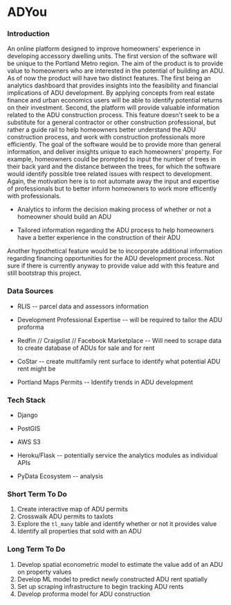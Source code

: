# ADYou #

### Introduction ###

An online platform designed to improve homeowners' experience in developing accessory dwelling units. The first version of the software will be unique to the Portland Metro region. The aim of the product is to provide value to homeowners who are interested in the potential of building an ADU. As of now the product will have two distinct features. The first being an analytics dashboard that provides insights into the feasibility and financial implications of ADU development. By applying concepts from real estate finance and urban economics users will be able to identify potential returns on their investment. Second, the platform will provide valuable information related to the ADU construction process. This feature doesn't seek to be a substitute for a general contractor or other construction professional, but rather a guide rail to help homeowners better understand the ADU construction process, and work with construction professionals more efficiently. The goal of the software would be to provide more than general information, and deliver insights unique to each homeowners' property. For example, homeowners could be prompted to input the number of trees in their back yard and the distance between the trees, for which the software would identify possible tree related issues with respect to development. Again, the motivation here is to not automate away the input and expertise of professionals but to better inform homeowners to work more efficently with professionals. 

* Analytics to inform the decision making process of whether or not a homeowner should build an ADU

* Tailored information regarding the ADU process to help homeowners have a better experience in the construction of their ADU

Another hypothetical feature would be to incorporate additional information regarding financing opportunities for the ADU development process. Not sure if there is currently anyway to provide value add with this feature and still bootstrap this project.  

### Data Sources ###

* RLIS -- parcel data and assessors information

* Development Professional Expertise -- will be required to tailor the ADU proforma

* Redfin // Craigslist // Facebook Marketplace -- Will need to scrape data to create database of ADUs for sale and for rent

* CoStar -- create multifamily rent surface to identify what potential ADU rent might be

* Portland Maps Permits -- Identify trends in ADU development

### Tech Stack ###

* Django

* PostGIS

* AWS S3

* Heroku/Flask -- potentially service the analytics modules as individual APIs

* PyData Ecosystem -- analysis


### Short Term To Do ###

1. Create interactive map of ADU permits
2. Crosswalk ADU permits to taxlots
3. Explore the `tl_many` table and identify whether or not it provides value
4. Identify all properties that sold with an ADU 

### Long Term To Do ###
1. Develop spatial econometric model to estimate the value add of an ADU on property values
2. Develop ML model to predict newly constructed ADU rent spatially
3. Set up scraping infrastructure to begin tracking ADU rents
4. Develop proforma model for ADU construction
